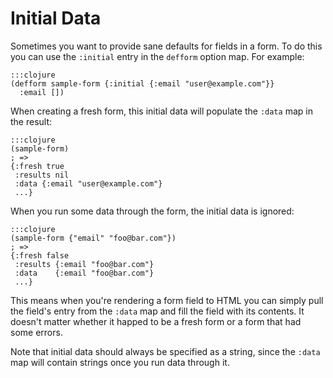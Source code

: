 Initial Data
============

Sometimes you want to provide sane defaults for fields in a form.  To do this
you can use the `:initial` entry in the `defform` option map.  For example:

    :::clojure
    (defform sample-form {:initial {:email "user@example.com"}}
      :email [])

When creating a fresh form, this initial data will populate the `:data` map in
the result:

    :::clojure
    (sample-form)
    ; =>
    {:fresh true
     :results nil
     :data {:email "user@example.com"}
     ...}

When you run some data through the form, the initial data is ignored:

    :::clojure
    (sample-form {"email" "foo@bar.com"})
    ; =>
    {:fresh false
     :results {:email "foo@bar.com"}
     :data    {:email "foo@bar.com"}
     ...}

This means when you're rendering a form field to HTML you can simply pull the
field's entry from the `:data` map and fill the field with its contents.  It
doesn't matter whether it happed to be a fresh form or a form that had some
errors.

Note that initial data should always be specified as a string, since the `:data`
map will contain strings once you run data through it.

